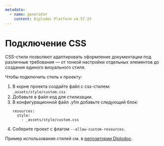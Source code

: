 ```yaml
---
metadata:
  - name: generator
    content: Diplodoc Platform v4.57.23
---
```

# Подключение CSS

CSS-стили позволяют адаптировать оформление документации под различные требования — от тонкой настройки отдельных элементов до создания единого визуального стиля.

Чтобы подключить стиль к проекту:

1. В корне проекта создайте файл с css-стилем: `_assets/style/custom.css` 
1. Добавьте в файл код для стилизации.
1. В конфигурационной файл .yfm добавьте следующий блок:
    ```
    resources:
      style:
        - _assets/style/custom.css
    ```
1. Соберите проект с флагом `--allow-custom-resources`.

Пример использования стилей см. в [репозитории Diplodoc](https://github.com/diplodoc-platform/docs).